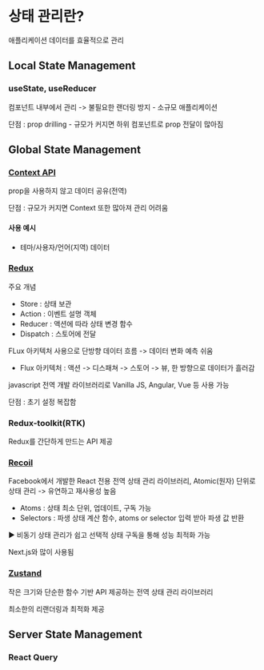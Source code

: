 <div>
<h1>
 상태 관리란?
</h1>
 <p>
  애플리케이션 데이터를 효율적으로 관리<br>
 </p>
</div>
<div>
 <h2>Local State Management</h2>

 <h3>useState, useReducer</h3>
 <p>컴포넌트 내부에서 관리 -> 불필요한 랜더링 방지 - 소규모 애플리케이션</p>
 <p>단점 : prop drilling - 규모가 커지면 하위 컴포넌트로 prop 전달이 많아짐</p>
</div>

<div>
 <h2>Global State Management</h2>
 
 <h3><a href="https://react.dev/learn/scaling-up-with-reducer-and-context">Context API</a></h3>
 <p>
  prop을 사용하지 않고 데이터 공유(전역)
 </p>
 <p>단점 : 규모가 커지면 Context 또한 많아져 관리 어려움</p>
  <h4>사용 예시</h4>
 <ul>
  <li>테마/사용자/언어(지역) 데이터</li>
 </ul>
 
 <h3><a href="https://ko.redux.js.org/introduction/getting-started">Redux</a></h3>
 <p>주요 개념</p>
 <ul>
  <li>Store : 상태 보관</li>
  <li>Action : 이벤트 설명 객체</li>
  <li>Reducer : 액션에 따라 상태 변경 함수 </li>
  <li>Dispatch : 스토어에 전달</li>
 </ul>
 <p>FLux 아키텍처 사용으로 단방향 데이터 흐름 -> 데이터 변화 예측 쉬움</p>
 <ul>
  <li>Flux 아키텍처 : 액션 -> 디스패쳐 -> 스토어 -> 뷰, 한 방향으로 데이터가 흘러감</li>
 </ul>
 <p>javascript 전역 개발 라이브러리로 Vanilla JS, Angular, Vue 등 사용 가능</p>
 <p>단점 : 초기 설정 복잡함</p>
 
 <h3>Redux-toolkit(RTK)</h3>
 <p>Redux를 간단하게 만드는 API 제공</p>

 <h3><a href="https://recoiljs.org/ko/">Recoil</a></h3>
 <p>Facebook에서 개발한 React 전용 전역 상태 관리 라이브러리, Atomic(원자) 단위로 상태 관리 -> 유연하고 재사용성 높음</p>
 <ul>
  <li>Atoms : 상태 최소 단위, 업데이트, 구독 가능</li>
  <li>Selectors : 파생 상태 계산 함수, atoms or selector 입력 받아 파생 값 반환</li>
 </ul>
 <p>▶ 비동기 상태 관리가 쉽고 선택적 상태 구독을 통해 성능 최적화 가능</p>
 <p>Next.js와 많이 사용됨</p>
 
 
 <h3><a href="https://zustand-demo.pmnd.rs/">Zustand</a></h3>
 <p>작은 크기와 단순한 함수 기반 API 제공하는 전역 상태 관리 라이브러리</p>
 <p>최소한의 리랜더링과 최적화 제공</p>
</div>

<div>
 <h2>Server State Management</h2>
 
 <h3>React Query</h3>
</div>
